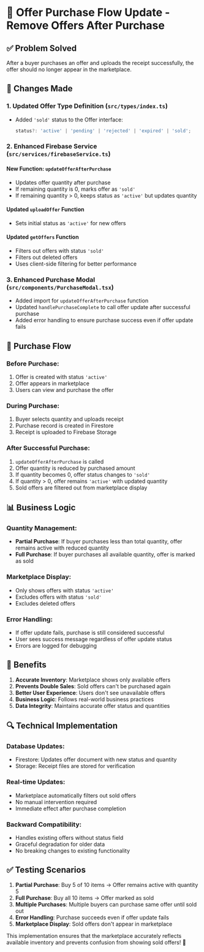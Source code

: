 # 🎯 Offer Purchase Flow Update - Remove Offers After Purchase

## **✅ Problem Solved**
After a buyer purchases an offer and uploads the receipt successfully, the offer should no longer appear in the marketplace.

## **🔧 Changes Made**

### **1. Updated Offer Type Definition** (`src/types/index.ts`)
- Added `'sold'` status to the Offer interface:
  ```typescript
  status?: 'active' | 'pending' | 'rejected' | 'expired' | 'sold';
  ```

### **2. Enhanced Firebase Service** (`src/services/firebaseService.ts`)

#### **New Function: `updateOfferAfterPurchase`**
- Updates offer quantity after purchase
- If remaining quantity is 0, marks offer as `'sold'`
- If remaining quantity > 0, keeps status as `'active'` but updates quantity

#### **Updated `uploadOffer` Function**
- Sets initial status as `'active'` for new offers

#### **Updated `getOffers` Function**
- Filters out offers with status `'sold'`
- Filters out deleted offers
- Uses client-side filtering for better performance

### **3. Enhanced Purchase Modal** (`src/components/PurchaseModal.tsx`)
- Added import for `updateOfferAfterPurchase` function
- Updated `handlePurchaseComplete` to call offer update after successful purchase
- Added error handling to ensure purchase success even if offer update fails

## **🔄 Purchase Flow**

### **Before Purchase:**
1. Offer is created with status `'active'`
2. Offer appears in marketplace
3. Users can view and purchase the offer

### **During Purchase:**
1. Buyer selects quantity and uploads receipt
2. Purchase record is created in Firestore
3. Receipt is uploaded to Firebase Storage

### **After Successful Purchase:**
1. `updateOfferAfterPurchase` is called
2. Offer quantity is reduced by purchased amount
3. If quantity becomes 0, offer status changes to `'sold'`
4. If quantity > 0, offer remains `'active'` with updated quantity
5. Sold offers are filtered out from marketplace display

## **📊 Business Logic**

### **Quantity Management:**
- **Partial Purchase**: If buyer purchases less than total quantity, offer remains active with reduced quantity
- **Full Purchase**: If buyer purchases all available quantity, offer is marked as sold

### **Marketplace Display:**
- Only shows offers with status `'active'`
- Excludes offers with status `'sold'`
- Excludes deleted offers

### **Error Handling:**
- If offer update fails, purchase is still considered successful
- User sees success message regardless of offer update status
- Errors are logged for debugging

## **🎯 Benefits**

1. **Accurate Inventory**: Marketplace shows only available offers
2. **Prevents Double Sales**: Sold offers can't be purchased again
3. **Better User Experience**: Users don't see unavailable offers
4. **Business Logic**: Follows real-world business practices
5. **Data Integrity**: Maintains accurate offer status and quantities

## **🔍 Technical Implementation**

### **Database Updates:**
- Firestore: Updates offer document with new status and quantity
- Storage: Receipt files are stored for verification

### **Real-time Updates:**
- Marketplace automatically filters out sold offers
- No manual intervention required
- Immediate effect after purchase completion

### **Backward Compatibility:**
- Handles existing offers without status field
- Graceful degradation for older data
- No breaking changes to existing functionality

## **✅ Testing Scenarios**

1. **Partial Purchase**: Buy 5 of 10 items → Offer remains active with quantity 5
2. **Full Purchase**: Buy all 10 items → Offer marked as sold
3. **Multiple Purchases**: Multiple buyers can purchase same offer until sold out
4. **Error Handling**: Purchase succeeds even if offer update fails
5. **Marketplace Display**: Sold offers don't appear in marketplace

This implementation ensures that the marketplace accurately reflects available inventory and prevents confusion from showing sold offers! 🎉 